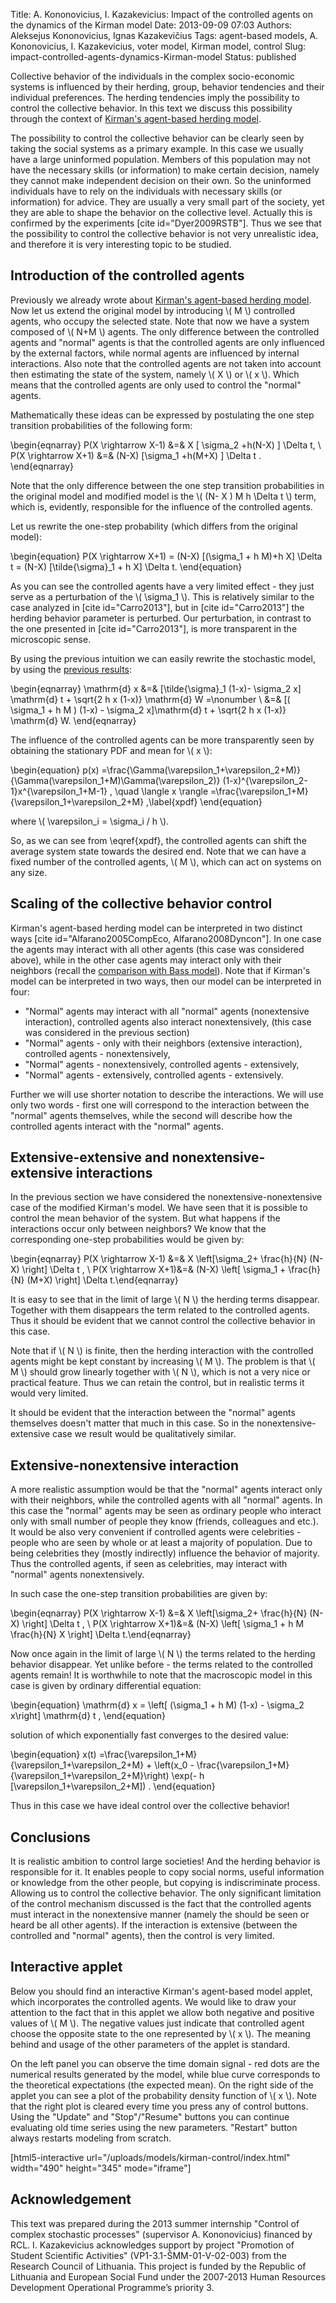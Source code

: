 Title: A. Kononovicius, I. Kazakevicius: Impact of the controlled agents on the dynamics of the Kirman model
Date: 2013-09-09 07:03
Authors: Aleksejus Kononovicius, Ignas Kazakevičius
Tags: agent-based models, A. Kononovicius, I. Kazakevicius, voter model, Kirman model, control
Slug: impact-controlled-agents-dynamics-Kirman-model
Status: published

Collective behavior of the
individuals in the complex socio-economic systems is influenced by their
herding, group, behavior tendencies and their individual preferences.
The herding tendencies imply the possibility to control the collective
behavior. In this text we discuss this possibility through the context
of [Kirman's agent-based herding
model]({filename}/articles/2010/kirman-ants.md).

The possibility to control the collective behavior can be clearly seen
by taking the social systems as a primary example. In this case we
usually have a large uninformed population. Members of this population
may not have the necessary skills (or information) to make certain
decision, namely they cannot make independent decision on their own. So
the uninformed individuals have to rely on the individuals with
necessary skills (or information) for advice. They are usually a very
small part of the society, yet they are able to shape the behavior on
the collective level. Actually this is confirmed by the experiments
\[cite id="Dyer2009RSTB"\]. Thus we see that the possibility to control
the collective behavior is not very unrealistic idea, and therefore it
is very interesting topic to be studied.<!--more-->

Introduction of the controlled agents
-------------------------------------

Previously we already wrote about [Kirman's agent-based herding
model]({filename}/articles/2010/kirman-ants.md).
Now let us extend the original model by introducing \\\(  M \\\)
controlled agents, who occupy the selected state. Note that now we have
a system composed of \\\(  N+M \\\) agents. The only difference between
the controlled agents and "normal" agents is that the controlled agents
are only influenced by the external factors, while normal agents are
influenced by internal interactions. Also note that the controlled
agents are not taken into account then estimating the state of the
system, namely \\\(  X \\\) or \\\(  x \\\). Which means that the
controlled agents are only used to control the "normal" agents.

Mathematically these ideas can be expressed by postulating the one step
transition probabilities of the following form:

\begin{eqnarray} P(X \rightarrow X-1) &=& X \[ \sigma\_2 +h(N-X) \] \Delta t, \\ P(X \rightarrow X+1) &=& (N-X) \[\sigma\_1 +h(M+X) \] \Delta t . \end{eqnarray}

Note that the only difference between the one step transition
probabilities in the original model and modified model is the \\\(  (N- X ) M h \Delta t \\\) term, which is, evidently, responsible for the
influence of the controlled agents.

Let us rewrite the one-step probability (which differs from the original
model):

\begin{equation}
 P(X \rightarrow X+1) = (N-X) \[(\sigma\_1 + h M)+h X\] \Delta t = (N-X) \[\tilde{\sigma}\_1 + h X\] \Delta t. 
\end{equation}

As you can see the controlled agents have a very limited effect - they
just serve as a perturbation of the \\\(  \sigma\_1 \\\). This is
relatively similar to the case analyzed in \[cite id="Carro2013"\], but
in \[cite id="Carro2013"\] the herding behavior parameter is perturbed.
Our perturbation, in contrast to the one presented in \[cite
id="Carro2013"\], is more transparent in the microscopic sense.

By using the previous intuition we can easily rewrite the stochastic
model, by using the [previous
results]({filename}/articles/2010/stochastic-ant-colony-model.md):

\begin{eqnarray} \mathrm{d} x &=& \[\tilde{\sigma}\_1 (1-x)- \sigma\_2 x\] \mathrm{d} t + \sqrt{2 h x (1-x)} \mathrm{d} W =\nonumber \\ &=& \[( \sigma\_1 + h M ) (1-x) - \sigma\_2 x\]\mathrm{d} t + \sqrt{2 h x (1-x)} \mathrm{d} W. \end{eqnarray}

The influence of the controlled agents can be more transparently seen by
obtaining the stationary PDF and mean for \\\(  x \\\):

\begin{equation}
 p(x) =\frac{\Gamma(\varepsilon\_1+\varepsilon\_2+M)}{\Gamma(\varepsilon\_1+M)\Gamma(\varepsilon\_2)} (1-x)^{\varepsilon\_2-1}x^{\varepsilon\_1+M-1} , \quad \langle x \rangle =\frac{\varepsilon\_1+M}{\varepsilon\_1+\varepsilon\_2+M} ,\label{xpdf}
\end{equation}

where \\\(  \varepsilon\_i = \sigma\_i / h \\\).

So, as we can see from \eqref{xpdf}, the controlled agents can
shift the average system state towards the desired end. Note that we can
have a fixed number of the controlled agents, \\\(  M \\\), which can act
on systems on any size.

Scaling of the collective behavior control
------------------------------------------

Kirman's agent-based herding model can be interpreted in two distinct
ways \[cite id="Alfarano2005CompEco, Alfarano2008Dyncon"\]. In one case
the agents may interact with all other agents (this case was considered
above), while in the other case agents may interact only with their
neighbors (recall the [comparison with Bass
model]({filename}/articles/2011/unidirectional-kirman-model.md)).
Note that if Kirman's model can be interpreted in two ways, then our
model can be interpreted in four:

-   "Normal" agents may interact with all "normal" agents (nonextensive
    interaction), controlled agents also interact nonextensively, (this
    case was considered in the previous section)
-   "Normal" agents - only with their neighbors (extensive interaction),
    controlled agents - nonextensively,
-   "Normal" agents - nonextensively, controlled agents - extensively,
-   "Normal" agents - extensively, controlled agents - extensively.

Further we will use shorter notation to describe the interactions. We
will use only two words - first one will correspond to the interaction
between the "normal" agents themselves, while the second will describe
how the controlled agents interact with the "normal" agents.

## Extensive-extensive and nonextensive-extensive interactions

In the previous section we have considered the nonextensive-nonextensive
case of the modified Kirman's model. We have seen that it is possible to
control the mean behavior of the system. But what happens if the
interactions occur only between neighbors? We know that the
corresponding one-step probabilities would be given by:

\begin{eqnarray} P(X \rightarrow X-1) &=& X \left\[\sigma\_2+ \frac{h}{N} (N-X) \right\] \Delta t , \\ P(X \rightarrow X+1)&=& (N-X) \left\[ \sigma\_1 + \frac{h}{N} (M+X) \right\] \Delta t.\end{eqnarray}

It is easy to see that in the limit of large \\\(  N \\\) the herding
terms disappear. Together with them disappears the term related to the
controlled agents. Thus it should be evident that we cannot control the
collective behavior in this case.

Note that if \\\(  N \\\) is finite, then the herding interaction with
the controlled agents might be kept constant by increasing \\\(  M \\\).
The problem is that \\\(  M \\\) should grow linearly together with
\\\(  N \\\), which is not a very nice or practical feature. Thus we can
retain the control, but in realistic terms it would very limited.

It should be evident that the interaction between the "normal" agents
themselves doesn't matter that much in this case. So in the
nonextensive-extensive case we result would be qualitatively similar.

## Extensive-nonextensive interaction

A more realistic assumption would be that the "normal" agents interact
only with their neighbors, while the controlled agents with all "normal"
agents. In this case the "normal" agents may be seen as ordinary people
who interact only with small number of people they know (friends,
colleagues and etc.). It would be also very convenient if controlled
agents were celebrities - people who are seen by whole or at least a
majority of population. Due to being celebrities they (mostly
indirectly) influence the behavior of majority. Thus the controlled
agents, if seen as celebrities, may interact with "normal" agents
nonextensively.

In such case the one-step transition probabilities are given by:

\begin{eqnarray} P(X \rightarrow X-1) &=& X \left\[\sigma\_2+ \frac{h}{N} (N-X) \right\] \Delta t , \\ P(X \rightarrow X+1)&=& (N-X) \left\[ \sigma\_1 + h M \frac{h}{N} X \right\] \Delta t.\end{eqnarray}

Now once again in the limit of large \\\(  N \\\) the terms related to
the herding behavior disappear. Yet unlike before - the terms related to
the controlled agents remain! It is worthwhile to note that the
macroscopic model in this case is given by ordinary differential
equation:

\begin{equation}
 \mathrm{d} x = \left\[ (\sigma\_1 + h M) (1-x) - \sigma\_2 x\right\] \mathrm{d} t , 
\end{equation}

solution of which exponentially fast converges to the desired value:

\begin{equation}
 x(t) =\frac{\varepsilon\_1+M}{\varepsilon\_1+\varepsilon\_2+M} + \left(x\_0 - \frac{\varepsilon\_1+M}{\varepsilon\_1+\varepsilon\_2+M}\right) \exp(- h \[\varepsilon\_1+\varepsilon\_2+M\]) . 
\end{equation}

Thus in this case we have ideal control over the collective behavior!

Conclusions
-----------

It is realistic ambition to control large societies! And the herding
behavior is responsible for it. It enables people to copy social norms,
useful information or knowledge from the other people, but copying is
indiscriminate process. Allowing us to control the collective behavior.
The only significant limitation of the control mechanism discussed is
the fact that the controlled agents must interact in the nonextensive
manner (namely the should be seen or heard be all other agents). If the
interaction is extensive (between the controlled and "normal" agents),
then the control is very limited.

Interactive applet
------------------

Below you should find an interactive Kirman's agent-based model applet,
which incorporates the controlled agents. We would like to draw your
attention to the fact that in this applet we allow both negative and
positive values of \\\(  M \\\). The negative values just indicate that
controlled agent choose the opposite state to the one represented by
\\\(  x \\\). The meaning behind and usage of the other parameters of the
applet is standard.

On the left panel you can observe the time domain signal - red dots are
the numerical results generated by the model, while blue curve
corresponds to the theoretical expectations (the expected mean). On the
right side of the applet you can see a plot of the probability density
function of \\\(  x \\\). Note that the right plot is cleared every time
you press any of control buttons. Using the "Update" and "Stop"/"Resume"
buttons you can continue evaluating old time series using the new
parameters. "Restart" button always restarts modeling from scratch.

[html5-interactive
url="/uploads/models/kirman-control/index.html"
width="490" height="345" mode="iframe"]

Acknowledgement
---------------

This text was prepared during the 2013 summer internship "Control of
complex stochastic processes" (supervisor A. Kononovicius) financed by
RCL. I. Kazakevicius acknowledges support by project "Promotion of
Student Scientific Activities" (VP1-3.1-ŠMM-01-V-02-003) from the
Research Council of Lithuania. This project is funded by the Republic of
Lithuania and European Social Fund under the 2007-2013 Human Resources
Development Operational Programme’s priority 3.
